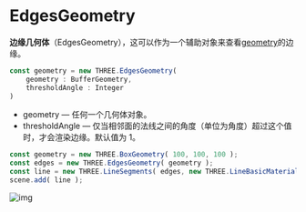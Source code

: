 # EdgesGeometry

**边缘几何体**（EdgesGeometry），这可以作为一个辅助对象来查看[geometry](https://threejs.org/docs/index.html#api/zh/core/BufferGeometry)的边缘。

```js
const geometry = new THREE.EdgesGeometry(
    geometry : BufferGeometry,
    thresholdAngle : Integer
)
```

-   geometry — 任何一个几何体对象。
-   thresholdAngle — 仅当相邻面的法线之间的角度（单位为角度）超过这个值时，才会渲染边缘。默认值为 1。

```js
const geometry = new THREE.BoxGeometry( 100, 100, 100 );
const edges = new THREE.EdgesGeometry( geometry );
const line = new THREE.LineSegments( edges, new THREE.LineBasicMaterial( { color: 0xffffff } ) );
scene.add( line );
```

![img](https://gitee.com/xarzhi/picture/raw/master/img/1668246004682-094f106e-a538-427d-9915-6c0eb45431c5.gif)